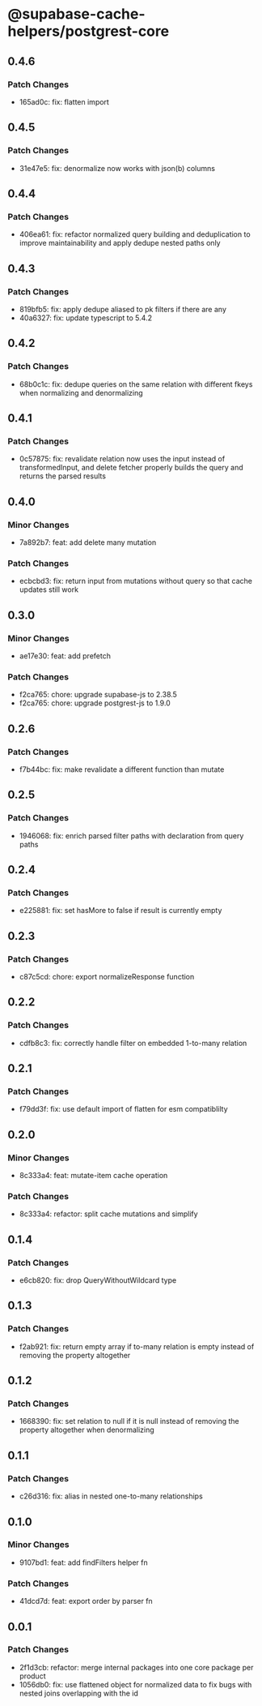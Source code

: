 # @supabase-cache-helpers/postgrest-core

## 0.4.6

### Patch Changes

- 165ad0c: fix: flatten import

## 0.4.5

### Patch Changes

- 31e47e5: fix: denormalize now works with json(b) columns

## 0.4.4

### Patch Changes

- 406ea61: fix: refactor normalized query building and deduplication to improve maintainability and apply dedupe nested paths only

## 0.4.3

### Patch Changes

- 819bfb5: fix: apply dedupe aliased to pk filters if there are any
- 40a6327: fix: update typescript to 5.4.2

## 0.4.2

### Patch Changes

- 68b0c1c: fix: dedupe queries on the same relation with different fkeys when normalizing and denormalizing

## 0.4.1

### Patch Changes

- 0c57875: fix: revalidate relation now uses the input instead of transformedInput, and delete fetcher properly builds the query and returns the parsed results

## 0.4.0

### Minor Changes

- 7a892b7: feat: add delete many mutation

### Patch Changes

- ecbcbd3: fix: return input from mutations without query so that cache updates still work

## 0.3.0

### Minor Changes

- ae17e30: feat: add prefetch

### Patch Changes

- f2ca765: chore: upgrade supabase-js to 2.38.5
- f2ca765: chore: upgrade postgrest-js to 1.9.0

## 0.2.6

### Patch Changes

- f7b44bc: fix: make revalidate a different function than mutate

## 0.2.5

### Patch Changes

- 1946068: fix: enrich parsed filter paths with declaration from query paths

## 0.2.4

### Patch Changes

- e225881: fix: set hasMore to false if result is currently empty

## 0.2.3

### Patch Changes

- c87c5cd: chore: export normalizeResponse function

## 0.2.2

### Patch Changes

- cdfb8c3: fix: correctly handle filter on embedded 1-to-many relation

## 0.2.1

### Patch Changes

- f79dd3f: fix: use default import of flatten for esm compatiblilty

## 0.2.0

### Minor Changes

- 8c333a4: feat: mutate-item cache operation

### Patch Changes

- 8c333a4: refactor: split cache mutations and simplify

## 0.1.4

### Patch Changes

- e6cb820: fix: drop QueryWithoutWildcard type

## 0.1.3

### Patch Changes

- f2ab921: fix: return empty array if to-many relation is empty instead of removing the property altogether

## 0.1.2

### Patch Changes

- 1668390: fix: set relation to null if it is null instead of removing the property altogether when denormalizing

## 0.1.1

### Patch Changes

- c26d316: fix: alias in nested one-to-many relationships

## 0.1.0

### Minor Changes

- 9107bd1: feat: add findFilters helper fn

### Patch Changes

- 41dcd7d: feat: export order by parser fn

## 0.0.1

### Patch Changes

- 2f1d3cb: refactor: merge internal packages into one core package per product
- 1056db0: fix: use flattened object for normalized data to fix bugs with nested joins overlapping with the id
